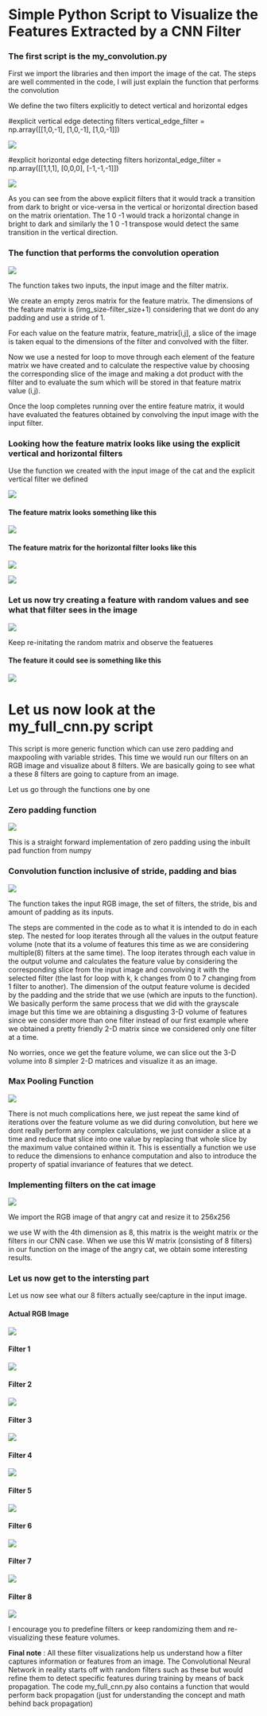 # Simple Python Script to Visualize the Features Extracted by a CNN Filter

### The first script is the my_convolution.py

First we import the libraries and then import the image of the cat.
The steps are well commented in the code, I will just explain the function that performs the convolution

We define the two filters explicitly to detect vertical and horizontal edges

#explicit vertical edge detecting filters
vertical_edge_filter = np.array([[1,0,-1],
                        [1,0,-1],
                        [1,0,-1]])

![](images/vertical_edge_filter.PNG)


#explicit horizontal edge detecting filters
horizontal_edge_filter = np.array([[1,1,1],
                        [0,0,0],
                        [-1,-1,-1]])


![](images/horizontal_edge_filter.PNG)


As you can see from the above explicit filters that it would track a transition from dark to bright or vice-versa in the vertical or horizontal direction based on the matrix orientation. The 1 0 -1 would track a horizontal change in bright to dark and similarly the 1 0 -1 transpose would detect the same transition in the vertical direction. 

### The function that performs the convolution operation


![](images/my_conv_function.PNG)


The function takes two inputs, the input image and the filter matrix.

We create an empty zeros matrix for the feature matrix. The dimensions of the feature matrix is (img_size-filter_size+1) considering that we dont do any padding and use a stride of 1.

For each value on the feature matrix, feature_matrix[i,j], a slice of the image is taken equal to the dimensions of the filter and convolved with the filter.

Now we use a nested for loop to move through each element of the feature matrix we have created and to calculate the respective value by choosing the corresponding slice of the image and making a dot product with the filter and to evaluate the sum which will be stored in that feature matrix value (i,j). 

Once the loop completes running over the entire feature matrix, it would have evaluated the features obtained by convolving the input image with the input filter.

### Looking how the feature matrix looks like using the explicit vertical and horizontal filters

Use the function we created with the input image of the cat and the explicit vertical filter we defined

![](images/vertical_implement.PNG)
#### The feature matrix looks something like this 
![](images/vertical_features.PNG)

#### The feature matrix for the horizontal filter looks like this

![](images/horizontal_implement.PNG)

![](images/horizontal_features.PNG)


### Let us now try creating a feature with random values and see what that filter sees in the image

![](images/random_implement.PNG)

Keep re-initating the random matrix and observe the featueres 

#### The feature it could see is something like this
![](images/random_features.PNG)



# Let us now look at the my_full_cnn.py script

This script is more generic function which can use zero padding and maxpooling with variable strides. This time we would run our filters on an RGB image and visualize about 8 filters. We are basically going to see what a these 8 filters are going to capture from an image.

Let us go through the functions one by one 

### Zero padding function

![](images/zero_padding.PNG)

This is a straight forward implementation of zero padding using the inbuilt pad function from numpy


### Convolution function inclusive of stride, padding and bias

![](images/conv_function_full.PNG)

The function takes the input RGB image, the set of filters, the stride, bis and amount of padding as its inputs.

The steps are commented in the code as to what it is intended to do in each step.
The nested for loop iterates through all the values in the output feature volume (note that its a volume of features this time as we are considering multiple(8) filters at the same time). 
The loop iterates through each value in the output volume and calculates the feature value by considering the corresponding slice from the input image and convolving it with the selected filter (the last for loop with k, k changes from 0 to 7 changing from 1 filter to another). 
The dimension of the output feature volume is decided by the padding and the stride that we use (which are inputs to the function).
We basically perform the same process that we did with the grayscale image but this time we are obtaining a disgusting 3-D volume of features since we consider more than one filter instead of our first example where we obtained a pretty friendly 2-D matrix since we considered only one filter at a time.

No worries, once we get the feature volume, we can slice out the 3-D volume into 8 simpler 2-D matrices and visualize it as an image.

### Max Pooling Function

![](images/maxpooling_function.PNG)

There is not much complications here, we just repeat the same kind of iterations over the feature volume as we did during convolution, but here we dont really perform any complex calculations, we just consider a slice at a time and reduce that slice into one value by replacing that whole slice by the maximum value contained within it.
This is essentially a function we use to reduce the dimensions to enhance computation and also to introduce the property of spatial invariance of features that we detect.


### Implementing filters on the cat image

![](images/full_cnn_implement.PNG)

We import the RGB image of that angry cat and resize it to 256x256

we use W with the 4th dimension as 8, this matrix is the weight matrix or the filters in our CNN case.
When we use this W matrix (consisting of 8 filters) in our function on the image of the angry cat, we obtain some interesting results.

### Let us now get to the intersting part 

Let us now see what our 8 filters actually see/capture in the input image.
#### Actual RGB Image
![](images/cat_rgb.PNG)

#### Filter 1
![](images/filter_1.PNG)

#### Filter 2
![](images/filter_2.PNG)

#### Filter 3
![](images/filter_3.PNG)

#### Filter 4
![](images/filter_4.PNG)

#### Filter 5
![](images/filter_5.PNG)

#### Filter 6
![](images/filter_6.PNG)

#### Filter 7
![](images/filter_7.PNG)

#### Filter 8
![](images/filter_8.PNG)


I encourage you to predefine filters or keep randomizing them and re-visualizing these feature volumes. 


**Final note** : All these filter visualizations help us understand how a filter captures information or features from an image. 
The Convolutional Neural Network in reality starts off with random filters such as these but would refine them to detect specific features during training by means of back propagation. The code my_full_cnn.py also contains a function that would perform back propagation (just for understanding the concept and math behind back propagation)
